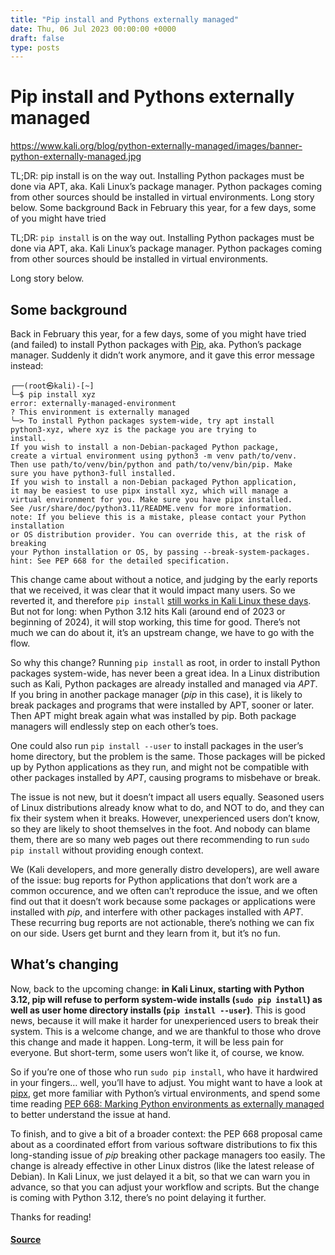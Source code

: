 ```yaml
---
title: "Pip install and Pythons externally managed"
date: Thu, 06 Jul 2023 00:00:00 +0000
draft: false
type: posts
---
```

# Pip install and Pythons externally managed

https://www.kali.org/blog/python-externally-managed/images/banner-python-externally-managed.jpg



TL;DR: pip install is on the way out. Installing Python packages must be done via APT, aka. Kali Linux&rsquo;s package manager. Python packages coming from other sources should be installed in virtual environments. Long story below. Some background Back in February this year, for a few days, some of you might have tried

TL;DR: `pip install` is on the way out. Installing Python packages must be done via APT, aka. Kali Linux’s package manager. Python packages coming from other sources should be installed in virtual environments.

Long story below.

Some background
---------------

Back in February this year, for a few days, some of you might have tried (and failed) to install Python packages with [Pip](https://pip.pypa.io/en/stable/), aka. Python’s package manager. Suddenly it didn’t work anymore, and it gave this error message instead:

```console
┌──(root㉿kali)-[~]
└─$ pip install xyz
error: externally-managed-environment
? This environment is externally managed
╰─> To install Python packages system-wide, try apt install
python3-xyz, where xyz is the package you are trying to
install.
If you wish to install a non-Debian-packaged Python package,
create a virtual environment using python3 -m venv path/to/venv.
Then use path/to/venv/bin/python and path/to/venv/bin/pip. Make
sure you have python3-full installed.
If you wish to install a non-Debian packaged Python application,
it may be easiest to use pipx install xyz, which will manage a
virtual environment for you. Make sure you have pipx installed.
See /usr/share/doc/python3.11/README.venv for more information.
note: If you believe this is a mistake, please contact your Python installation
or OS distribution provider. You can override this, at the risk of breaking
your Python installation or OS, by passing --break-system-packages.
hint: See PEP 668 for the detailed specification.
```

This change came about without a notice, and judging by the early reports that we received, it was clear that it would impact many users. So we reverted it, and therefore `pip install` [still works in Kali Linux these days](https://www.kali.org/blog/kali-linux-2023-1-release/#python-updates--changes). But not for long: when Python 3.12 hits Kali (around end of 2023 or beginning of 2024), it will stop working, this time for good. There’s not much we can do about it, it’s an upstream change, we have to go with the flow.

So why this change? Running `pip install` as root, in order to install Python packages system-wide, has never been a great idea. In a Linux distribution such as Kali, Python packages are already installed and managed via _APT_. If you bring in another package manager (_pip_ in this case), it is likely to break packages and programs that were installed by APT, sooner or later. Then APT might break again what was installed by pip. Both package managers will endlessly step on each other’s toes.

One could also run `pip install --user` to install packages in the user’s home directory, but the problem is the same. Those packages will be picked up by Python applications as they run, and might not be compatible with other packages installed by _APT_, causing programs to misbehave or break.

The issue is not new, but it doesn’t impact all users equally. Seasoned users of Linux distributions already know what to do, and NOT to do, and they can fix their system when it breaks. However, unexperienced users don’t know, so they are likely to shoot themselves in the foot. And nobody can blame them, there are so many web pages out there recommending to run `sudo pip install` without providing enough context.

We (Kali developers, and more generally distro developers), are well aware of the issue: bug reports for Python applications that don’t work are a common occurence, and we often can’t reproduce the issue, and we often find out that it doesn’t work because some packages or applications were installed with _pip_, and interfere with other packages installed with _APT_. These recurring bug reports are not actionable, there’s nothing we can fix on our side. Users get burnt and they learn from it, but it’s no fun.

What’s changing
---------------

Now, back to the upcoming change: **in Kali Linux, starting with Python 3.12, pip will refuse to perform system-wide installs (`sudo pip install`) as well as user home directory installs (`pip install --user`)**. This is good news, because it will make it harder for unexperienced users to break their system. This is a welcome change, and we are thankful to those who drove this change and made it happen. Long-term, it will be less pain for everyone. But short-term, some users won’t like it, of course, we know.

So if you’re one of those who run `sudo pip install`, who have it hardwired in your fingers… well, you’ll have to adjust. You might want to have a look at [pipx](https://pypa.github.io/pipx/), get more familiar with Python’s virtual environments, and spend some time reading [PEP 668: Marking Python environments as externally managed](https://peps.python.org/pep-0668/) to better understand the issue at hand.

To finish, and to give a bit of a broader context: the PEP 668 proposal came about as a coordinated effort from various software distributions to fix this long-standing issue of _pip_ breaking other package managers too easily. The change is already effective in other Linux distros (like the latest release of Debian). In Kali Linux, we just delayed it a bit, so that we can warn you in advance, so that you can adjust your workflow and scripts. But the change is coming with Python 3.12, there’s no point delaying it further.

Thanks for reading!

#### [Source](https://www.kali.org/blog/python-externally-managed/)

